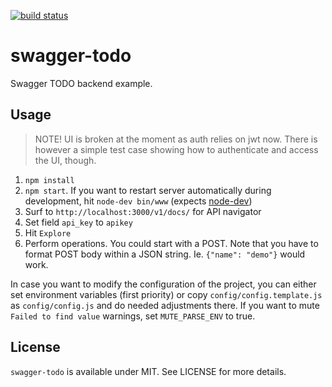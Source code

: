 [![build status](https://secure.travis-ci.org/bebraw/swagger-todo.png)](http://travis-ci.org/bebraw/swagger-todo)

# swagger-todo

Swagger TODO backend example.

## Usage

> NOTE! UI is broken at the moment as auth relies on jwt now. There is however a simple test case showing how to authenticate and access the UI, though.

1. `npm install`
2. `npm start`. If you want to restart server automatically during development, hit `node-dev bin/www` (expects [node-dev](https://www.npmjs.org/package/node-dev))
3. Surf to `http://localhost:3000/v1/docs/` for API navigator
4. Set field `api_key` to `apikey`
5. Hit `Explore`
6. Perform operations. You could start with a POST. Note that you have to format POST body within a JSON string. Ie. `{"name": "demo"}` would work.

In case you want to modify the configuration of the project, you can either set environment variables (first priority) or copy `config/config.template.js` as `config/config.js` and do needed adjustments there. If you want to mute `Failed to find value` warnings, set `MUTE_PARSE_ENV` to true.

## License

`swagger-todo` is available under MIT. See LICENSE for more details.
